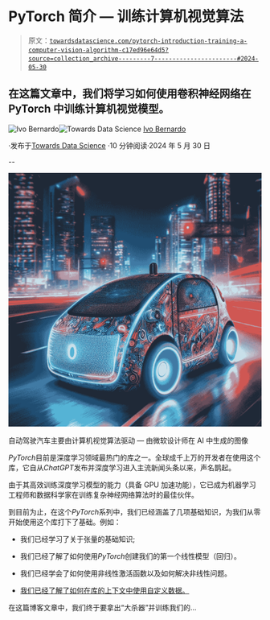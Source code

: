 # PyTorch 简介 — 训练计算机视觉算法

> 原文：[`towardsdatascience.com/pytorch-introduction-training-a-computer-vision-algorithm-c17ed96e64d5?source=collection_archive---------7-----------------------#2024-05-30`](https://towardsdatascience.com/pytorch-introduction-training-a-computer-vision-algorithm-c17ed96e64d5?source=collection_archive---------7-----------------------#2024-05-30)

## 在这篇文章中，我们将学习如何使用卷积神经网络在 PyTorch 中训练计算机视觉模型。

[](https://ivopbernardo.medium.com/?source=post_page---byline--c17ed96e64d5--------------------------------)![Ivo Bernardo](https://ivopbernardo.medium.com/?source=post_page---byline--c17ed96e64d5--------------------------------)[](https://towardsdatascience.com/?source=post_page---byline--c17ed96e64d5--------------------------------)![Towards Data Science](https://towardsdatascience.com/?source=post_page---byline--c17ed96e64d5--------------------------------) [Ivo Bernardo](https://ivopbernardo.medium.com/?source=post_page---byline--c17ed96e64d5--------------------------------)

·发布于[Towards Data Science](https://towardsdatascience.com/?source=post_page---byline--c17ed96e64d5--------------------------------) ·10 分钟阅读·2024 年 5 月 30 日

--

![](img/a86a01498aea362ee3f8e9a1baa1bb97.png)

自动驾驶汽车主要由计算机视觉算法驱动 — 由微软设计师在 AI 中生成的图像

*PyTorch*目前是深度学习领域最热门的库之一。全球成千上万的开发者在使用这个库，它自从*ChatGPT*发布并深度学习进入主流新闻头条以来，声名鹊起。

由于其高效训练深度学习模型的能力（具备 GPU 加速功能），它已成为机器学习工程师和数据科学家在训练复杂神经网络算法时的最佳伙伴。

到目前为止，在这个*PyTorch*系列中，我们已经涵盖了几项基础知识，为我们从零开始使用这个库打下了基础。例如：

+   我们已经学习了关于张量的基础知识;

+   我们已经了解了如何使用*PyTorch*创建我们的第一个线性模型（回归）。

+   我们已经学会了如何使用非线性激活函数以及如何解决非线性问题。

+   [我们已经了解了如何在库的上下文中使用自定义数据。](https://medium.com/@ivopbernardo/pytorch-introduction-using-custom-data-4c70940d5358?sk=be995a685a4f573aea64c4491283ab32)

在这篇博客文章中，我们终于要拿出“大杀器”并训练我们的…
